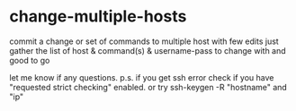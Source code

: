 # change-multiple-hosts
commit a change or set of commands to multiple host with few edits
just gather the list of host & command(s) & username-pass to change with and good to go

let me know if any questions.
p.s. if you get ssh error check if you have "requested strict checking" enabled. 
or try ssh-keygen -R "hostname" 
                     and "ip"
